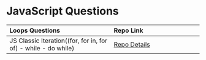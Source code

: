 # JavaScript Questions
<table class="table">
  <thead>
    <tr>
      <th align="left" width="15%">Loops Questions</th>
      <th align="left" width="15%">Repo Link</th>
    </tr>
  </thead>
  <tbody>
      <tr>
      <td>JS Classic Iteration((for, for in, for of) - while - do while)</td></td>
      <td><a href="https://github.com/axel-ac/loops-questions" target="_blank">Repo Details</td>
    </tr>
  </tbody>
  </table>
